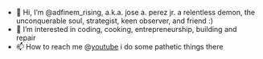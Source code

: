 - 👋 Hi, I’m @adfinem_rising, a.k.a. jose a. perez jr. a relentless demon, the unconquerable soul, strategist, keen observer, and friend  :)
- 👀 I’m interested in coding, cooking, entrepreneurship, building and repair
- 📫 How to reach me @[youtube](https://www.youtube.com/c/adfinemrising) i do some pathetic things there
